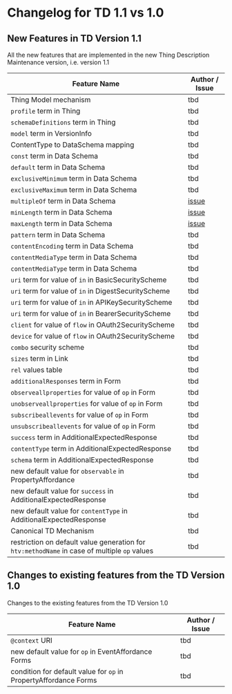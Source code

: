 # Changelog for TD 1.1 vs 1.0

## New Features in TD Version 1.1

All the new features that are implemented in the new Thing Description Maintenance version, i.e. version 1.1

| Feature Name                      | Author / Issue |
| ----------------------------------|----------------|
| Thing Model mechanism | tbd |
| `profile` term in Thing | tbd |
| `schemaDefinitions` term in Thing | tbd |
| `model` term in VersionInfo | tbd |
| ContentType to DataSchema mapping | tbd |
| `const` term in Data Schema | tbd |
| `default` term in Data Schema | tbd |
| `exclusiveMinimum` term in Data Schema | tbd |
| `exclusiveMaximum` term in Data Schema | tbd |
| `multipleOf` term in Data Schema | [issue](https://github.com/w3c/wot-thing-description/issues/841) | 
| `minLength` term in Data Schema | [issue](https://github.com/w3c/wot-thing-description/issues/889) | 
| `maxLength` term in Data Schema | [issue](https://github.com/w3c/wot-thing-description/issues/889) | 
| `pattern` term in Data Schema | tbd |
| `contentEncoding` term in Data Schema | tbd |
| `contentMediaType` term in Data Schema | tbd |
| `contentMediaType` term in Data Schema | tbd |
| `uri` term for value of `in` in BasicSecurityScheme | tbd |
| `uri` term for value of `in` in DigestSecurityScheme | tbd |
| `uri` term for value of `in` in APIKeySecurityScheme | tbd |
| `uri` term for value of `in` in BearerSecurityScheme | tbd |
| `client` for value of `flow` in OAuth2SecurityScheme | tbd |
| `device` for value of `flow` in OAuth2SecurityScheme | tbd |
| `combo` security scheme | tbd |
| `sizes` term in Link | tbd |
| `rel` values table | tbd |
| `additionalResponses` term in Form  | tbd |
| `observeallproperties` for value of `op` in Form | tbd |
| `unobserveallproperties` for value of `op` in Form | tbd |
| `subscribeallevents` for value of `op` in Form | tbd |
| `unsubscribeallevents` for value of `op` in Form | tbd |
| `success` term in AdditionalExpectedResponse  | tbd |
| `contentType` term in AdditionalExpectedResponse  | tbd |
| `schema` term in AdditionalExpectedResponse  | tbd |
| new default value for `observable` in PropertyAffordance | tbd |
| new default value for `success` in AdditionalExpectedResponse | tbd |
| new default value for `contentType` in AdditionalExpectedResponse| tbd |
| Canonical TD Mechanism | tbd |
| restriction on default value generation for `htv:methodName` in case of multiple `op` values | tbd |

## Changes to existing features from the TD Version 1.0

Changes to the existing features from the TD Version 1.0

| Feature Name                      | Author / Issue |
| ----------------------------------|----------------|
| `@context` URI   |  tbd |
| new default value for `op` in EventAffordance Forms  |  tbd |
| condition for default value for `op` in PropertyAffordance Forms  |  tbd |
